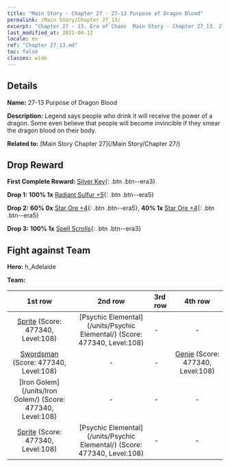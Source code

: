 ```yaml
---
title: "Main Story - Chapter 27 - 27-13 Purpose of Dragon Blood"
permalink: /Main Story/Chapter 27_13/
excerpt: "Chapter 27 - 13. Era of Chaos  Main Story - Chapter 27_13. 27-13 Purpose of Dragon Blood"
last_modified_at: 2021-04-12
locale: en
ref: "Chapter 27_13.md"
toc: false
classes: wide
---
```


## Details

 **Name:** 27-13 Purpose of Dragon Blood

 **Description:** Legend says people who drink it will receive the power of a dragon. Some even believe that people will become invincible if they smear the dragon blood on their body.

 **Related to:** [Main Story Chapter 27](/Main Story/Chapter 27/)

## Drop Reward

 **First Complete Reward:** [Silver Key](/Items/con_693/){: .btn .btn--era3}

 **Drop 1:** **100% 1x** [Radiant Sulfur +5](/Items/mat_99/){: .btn .btn--era5}

 **Drop 2:** **60% 0x** [Star Ore +4](/Items/mat_89/){: .btn .btn--era5}, **40% 1x** [Star Ore +4](/Items/mat_89/){: .btn .btn--era5}

 **Drop 3:** **100% 1x** [Spell Scrolls](/Items/con_694/){: .btn .btn--era3}


## Fight against Team
 **Hero:** h_Adelaide

 **Team:**


  | 1st row | 2nd row | 3rd row | 4th row |
  |:----:|:----:|:----|:----:|
  | [Sprite](/units/Sprite/) (Score: 477340, Level:108)  | [Psychic Elemental](/units/Psychic Elemental/) (Score: 477340, Level:108)  | - | - |
  | [Swordsman](/units/Swordsman/) (Score: 477340, Level:108)  | - | - | [Genie](/units/Genie/) (Score: 477340, Level:108)  |
  | [Iron Golem](/units/Iron Golem/) (Score: 477340, Level:108)  | - | - | - |
  | [Sprite](/units/Sprite/) (Score: 477340, Level:108)  | [Psychic Elemental](/units/Psychic Elemental/) (Score: 477340, Level:108)  | - | - |


